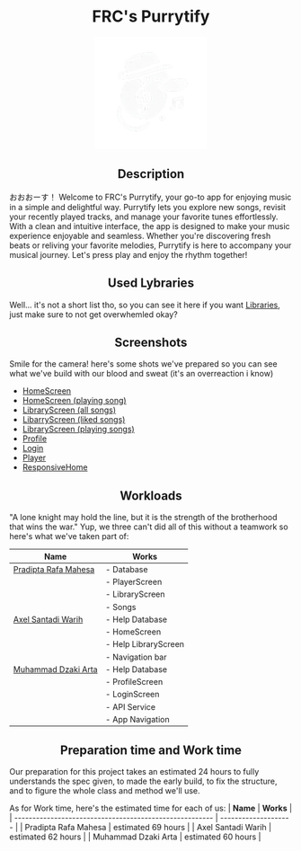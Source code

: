 <h1 align="center">FRC's Purrytify</h1>

<p align="center">
  <img src="markdown/logo/logo.png" alt="Purrytify Logo" width="200">
</p>

<h2 align="center">Description</h2>
おおおーす！ Welcome to FRC's Purrytify, your go-to app for enjoying music in a simple and delightful way. Purrytify lets you explore new songs, revisit your recently played tracks, and manage your favorite tunes effortlessly. With a clean and intuitive interface, the app is designed to make your music experience enjoyable and seamless. Whether you're discovering fresh beats or reliving your favorite melodies, Purrytify is here to accompany your musical journey. Let's press play and enjoy the rhythm together!

<h2 align="center">Used Lybraries</h2>

Well... it's not a short list tho, so you can see it here if you want [Libraries](/markdown/LIBRARIES.md), just make sure to not get overwhemled okay?

<h2 align="center">Screenshots</h2>

Smile for the camera! here's some shots we've prepared so you can see what we've build with our blood and sweat (it's an overreaction i know)
* [HomeScreen](markdown/screenshots/HomeScreen.jpg)
* [HomeScreen (playing song)](markdown/screenshots/HomeScreen(playing).jpg)
* [LibraryScreen (all songs)](markdown/screenshots/LibraryScreen(All).jpg)
* [LibarryScreen (liked songs)](markdown/screenshots/LibraryScreen(Liked).jpg)
* [LibraryScreen (playing songs)](markdown/screenshots/LibraryScreen(playing).jpg)
* [Profile](markdown/screenshots/Profile.jpg)
* [Login](markdown/screenshots/Login.jpg)
* [Player](markdown/screenshots/Player.jpg)
* [ResponsiveHome](markdown/screenshots/HomeScreen(Responsive).jpg)

<h2 align="center">Workloads</h2>
"A lone knight may hold the line, but it is the strength of the brotherhood that wins the war." Yup, we three can't did all of this without a teamwork so here's what we've taken part of:

| **Name**                                                |       **Works**      |
| ------------------------------------------------------- | -------------------- |
| [Pradipta Rafa Mahesa](https://github.com/Rapa285)      | - Database           |
|                                                         | - PlayerScreen       |
|                                                         | - LibraryScreen      |
|                                                         | - Songs              |
| [Axel Santadi Warih](https://github.com/AxelSantadi)    | - Help Database      |
|                                                         | - HomeScreen         |
|                                                         | - Help LibraryScreen |
|                                                         | - Navigation bar     |
| [Muhammad Dzaki Arta](https://github.com/TuanOnta)      | - Help Database      |
|                                                         | - ProfileScreen      |
|                                                         | - LoginScreen        |
|                                                         | - API Service        |
|                                                         | - App Navigation     |

<h2 align="center">Preparation time and Work time</h2>

Our preparation for this project takes an estimated 24 hours to fully understands the spec given, to made the early build, to fix the structure, and to figure the whole class and method we'll use.

As for Work time, here's the estimated time for each of us:
| **Name**                                                |       **Works**      |
| ------------------------------------------------------- | -------------------- |
| Pradipta Rafa Mahesa      |  estimated 69 hours          |
| Axel Santadi Warih    |  estimated 62 hours     |
| Muhammad Dzaki Arta      |  estimated 60 hours    |